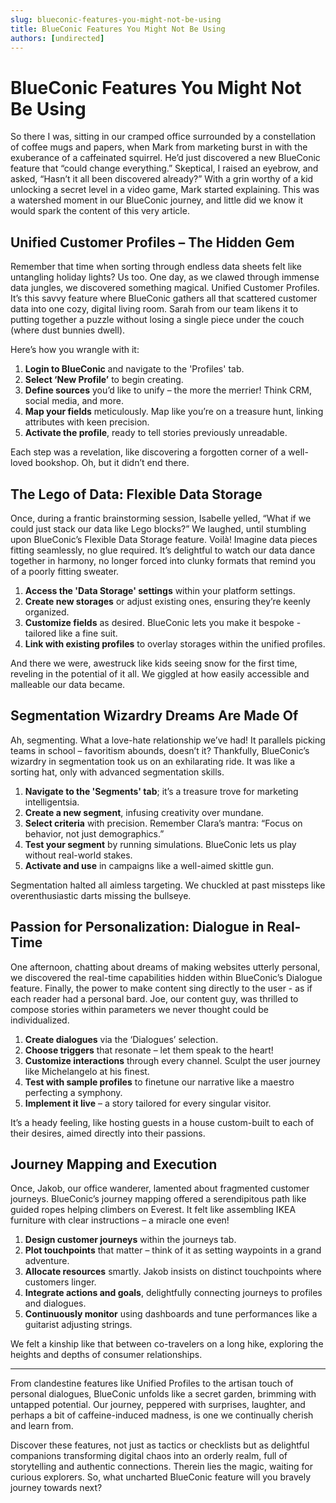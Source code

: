 ```yaml
---
slug: blueconic-features-you-might-not-be-using
title: BlueConic Features You Might Not Be Using
authors: [undirected]
---
```



# BlueConic Features You Might Not Be Using

So there I was, sitting in our cramped office surrounded by a constellation of coffee mugs and papers, when Mark from marketing burst in with the exuberance of a caffeinated squirrel. He’d just discovered a new BlueConic feature that “could change everything.” Skeptical, I raised an eyebrow, and asked, “Hasn’t it all been discovered already?” With a grin worthy of a kid unlocking a secret level in a video game, Mark started explaining. This was a watershed moment in our BlueConic journey, and little did we know it would spark the content of this very article.

## Unified Customer Profiles – The Hidden Gem

Remember that time when sorting through endless data sheets felt like untangling holiday lights? Us too. One day, as we clawed through immense data jungles, we discovered something magical. Unified Customer Profiles. It’s this savvy feature where BlueConic gathers all that scattered customer data into one cozy, digital living room. Sarah from our team likens it to putting together a puzzle without losing a single piece under the couch (where dust bunnies dwell). 

Here’s how you wrangle with it:
1. **Login to BlueConic** and navigate to the 'Profiles' tab. 
2. **Select ‘New Profile’** to begin creating.
3. **Define sources** you’d like to unify – the more the merrier! Think CRM, social media, and more.
4. **Map your fields** meticulously. Map like you’re on a treasure hunt, linking attributes with keen precision.
5. **Activate the profile**, ready to tell stories previously unreadable.

Each step was a revelation, like discovering a forgotten corner of a well-loved bookshop. Oh, but it didn’t end there.

## The Lego of Data: Flexible Data Storage

Once, during a frantic brainstorming session, Isabelle yelled, “What if we could just stack our data like Lego blocks?” We laughed, until stumbling upon BlueConic’s Flexible Data Storage feature. Voilà! Imagine data pieces fitting seamlessly, no glue required. It’s delightful to watch our data dance together in harmony, no longer forced into clunky formats that remind you of a poorly fitting sweater.

1. **Access the 'Data Storage' settings** within your platform settings.
2. **Create new storages** or adjust existing ones, ensuring they’re keenly organized.
3. **Customize fields** as desired. BlueConic lets you make it bespoke - tailored like a fine suit.
4. **Link with existing profiles** to overlay storages within the unified profiles. 
   
And there we were, awestruck like kids seeing snow for the first time, reveling in the potential of it all. We giggled at how easily accessible and malleable our data became.

## Segmentation Wizardry Dreams Are Made Of

Ah, segmenting. What a love-hate relationship we’ve had! It parallels picking teams in school – favoritism abounds, doesn’t it? Thankfully, BlueConic’s wizardry in segmentation took us on an exhilarating ride. It was like a sorting hat, only with advanced segmentation skills.

1. **Navigate to the 'Segments' tab**; it’s a treasure trove for marketing intelligentsia.
2. **Create a new segment**, infusing creativity over mundane.
3. **Select criteria** with precision. Remember Clara’s mantra: “Focus on behavior, not just demographics.”
4. **Test your segment** by running simulations. BlueConic lets us play without real-world stakes. 
5. **Activate and use** in campaigns like a well-aimed skittle gun.

Segmentation halted all aimless targeting. We chuckled at past missteps like overenthusiastic darts missing the bullseye. 

## Passion for Personalization: Dialogue in Real-Time

One afternoon, chatting about dreams of making websites utterly personal, we discovered the real-time capabilities hidden within BlueConic’s Dialogue feature. Finally, the power to make content sing directly to the user - as if each reader had a personal bard. Joe, our content guy, was thrilled to compose stories within parameters we never thought could be individualized.

1. **Create dialogues** via the ‘Dialogues’ selection.
2. **Choose triggers** that resonate – let them speak to the heart!
3. **Customize interactions** through every channel. Sculpt the user journey like Michelangelo at his finest.
4. **Test with sample profiles** to finetune our narrative like a maestro perfecting a symphony.
5. **Implement it live** – a story tailored for every singular visitor.

It’s a heady feeling, like hosting guests in a house custom-built to each of their desires, aimed directly into their passions.

## Journey Mapping and Execution

Once, Jakob, our office wanderer, lamented about fragmented customer journeys. BlueConic’s journey mapping offered a serendipitous path like guided ropes helping climbers on Everest. It felt like assembling IKEA furniture with clear instructions – a miracle one even!

1. **Design customer journeys** within the journeys tab.
2. **Plot touchpoints** that matter – think of it as setting waypoints in a grand adventure.
3. **Allocate resources** smartly. Jakob insists on distinct touchpoints where customers linger.
4. **Integrate actions and goals**, delightfully connecting journeys to profiles and dialogues.
5. **Continuously monitor** using dashboards and tune performances like a guitarist adjusting strings.

We felt a kinship like that between co-travelers on a long hike, exploring the heights and depths of consumer relationships.

---

From clandestine features like Unified Profiles to the artisan touch of personal dialogues, BlueConic unfolds like a secret garden, brimming with untapped potential. Our journey, peppered with surprises, laughter, and perhaps a bit of caffeine-induced madness, is one we continually cherish and learn from. 

Discover these features, not just as tactics or checklists but as delightful companions transforming digital chaos into an orderly realm, full of storytelling and authentic connections. Therein lies the magic, waiting for curious explorers. So, what uncharted BlueConic feature will you bravely journey towards next?